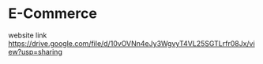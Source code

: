 # E-Commerce
website link
https://drive.google.com/file/d/10vOVNn4eJy3WgvyT4VL25SGTLrfr08Jx/view?usp=sharing
